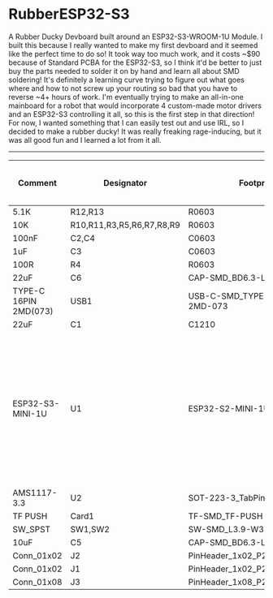 # RubberESP32-S3
A Rubber Ducky Devboard built around an ESP32-S3-WROOM-1U Module. I built this because I really wanted to make my first devboard and it seemed like the perfect time to do so! It took way too much work, and it costs ~$90 because of Standard PCBA for the ESP32-S3, so I think it'd be better to just buy the parts needed to solder it on by hand and learn all about SMD soldering! It's definitely a learning curve trying to figure out what goes where and how to not screw up your routing so bad that you have to reverse ~4+ hours of work. I'm eventually trying to make an all-in-one mainboard for a robot that would incorporate 4 custom-made motor drivers and an ESP32-S3 controlling it all, so this is the first step in that direction! For now, I wanted something that I can easily test out and use IRL, so I decided to make a rubber ducky! It was really freaking rage-inducing, but it was all good fun and I learned a lot from it all.

---

| Comment               | Designator                | Footprint                       | LCSC     | Quantity | Price (Based on MOQ) | Notes                                                                                                                   |
|-----------------------|---------------------------|---------------------------------|----------|----------|----------------------|-------------------------------------------------------------------------------------------------------------------------|
| 5.1K                  | R12,R13                   | R0603                           | C14677   | 4        | $0.12                |                                                                                                                         |
| 10K                   | R10,R11,R3,R5,R6,R7,R8,R9 | R0603                           | C15401   | 16       | $0.09                |                                                                                                                         |
| 100nF                 | C2,C4                     | C0603                           | C1591    | 4        | $0.28                |                                                                                                                         |
| 1uF                   | C3                        | C0603                           | C1592    | 2        | $0.17                |                                                                                                                         |
| 100R                  | R4                        | R0603                           | C25201   | 2        | $0.1                 |                                                                                                                         |
| 22uF                  | C6                        | CAP-SMD_BD6.3-L6.6-W6.6-FD      | C267472  | 2        | $0.64                |                                                                                                                         |
| TYPE-C 16PIN 2MD(073) | USB1                      | USB-C-SMD_TYPE-C-6PIN-2MD-073   | C2765186 | 2        | $1.1                 |                                                                                                                         |
| 22uF                  | C1                        | C1210                           | C2918511 | 2        | $0.4                 |                                                                                                                         |
| ESP32-S3-MINI-1U      | U1                        | ESP32-S2-MINI-1U                | C2980296 | 3        | $10.8                | I have 3 because I'd otherwise get a $3 fee and it costs around that and it's pretty easy to mess up when soldering it. |
| AMS1117-3.3           | U2                        | SOT-223-3_TabPin2               | C347222  | 2        | $0.2                 |                                                                                                                         |
| TF PUSH               | Card1                     | TF-SMD_TF-PUSH                  | C393941  | 2        | $0.55                |                                                                                                                         |
| SW_SPST               | SW1,SW2                   | SW-SMD_L3.9-W3.0-P4.45          | C455280  | 4        | $0.46                |                                                                                                                         |
| 10uF                  | C5                        | CAP-SMD_BD6.3-L6.6-W6.6-FD      | C72482   | 2        | $0.45                |                                                                                                                         |
| Conn_01x02            | J2                        | PinHeader_1x02_P2.54mm_Vertical |          | 1        |                      |                                                                                                                         |
| Conn_01x02            | J1                        | PinHeader_1x02_P2.54mm_Vertical |          | 1        |                      |                                                                                                                         |
| Conn_01x08            | J3                        | PinHeader_1x08_P2.54mm_Vertical |          | 1        |                      |                                                                                                                         |
